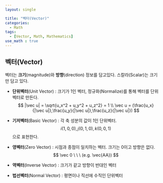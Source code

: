 ```yaml
---
layout: single

title: "벡터(Vector)"
categories:
  - Math
tags:
  - [Vector, Math, Mathematics]
use_math : true
---
```






## 벡터(Vector)

벡터는 **크기**(magnitude)와 **방향**(direction) 정보를 담고있다. 스칼라(Scalar)는 크기만 담고 있다.



- **단위벡터**(Unit Vector) : 크기가 1인 벡터, 정규화(Normalize)를 통해 벡터를 단위벡터로 만든다.
  $$
  |\vec u| = \sqrt{u_x^2 + u_y^2 + u_z^2} = 1 \\
  \vec u = (\frac{u_x}{|\vec u|},\frac{u_y}{|\vec u|},\frac{u_z}{|\vec u|})
  $$
  

- **기저벡터**(Basic Vector) : 각 축 성분의 값이 1인 단위벡터. $$i(1,0,0), j(0,1,0), k(0,0,1)$$ 으로 표현한다.

- **영벡터**(Zero Vector) : 시점과 종점이 일치하는 벡터. 크기는 0이고 방향은 없다.
  $$
  \vec 0 \ \ \ (e.g. \vec{AA})
  $$
  

- **역벡터**(Inverse Vector) : 크기가 같고 방향이 반대인 벡터

- **법선벡터**(Normal Vector) : 평면이나 직선에 수직인 단위벡터